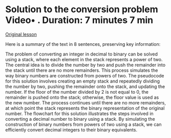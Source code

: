 # Solution to the conversion problem Video• . Duration: 7 minutes 7 min

[Original lesson](https://www.coursera.org/learn/uol-algorithms-and-data-structures-1/lecture/EIQQt/solution-to-the-conversion-problem)

Here is a summary of the text in 8 sentences, preserving key information:

The problem of converting an integer in decimal to binary can be solved using a stack, where each element in the stack represents a power of two. The central idea is to divide the number by two and push the remainder into the stack until there are no more remainders. This process simulates the way binary numbers are constructed from powers of two. The pseudocode for this solution involves creating an empty stack and repeatedly dividing the number by two, pushing the remainder onto the stack, and updating the number. If the floor of the number divided by 2 is not equal to 0, the remainder is pushed onto the stack; otherwise, the floor value is used as the new number. The process continues until there are no more remainders, at which point the stack represents the binary representation of the original number. The flowchart for this solution illustrates the steps involved in converting a decimal number to binary using a stack. By simulating the construction of binary numbers from powers of two using a stack, we can efficiently convert decimal integers to their binary equivalents.

